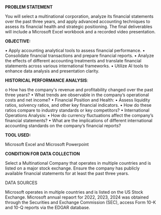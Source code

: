 **PROBLEM STATEMENT**

You will select a multinational corporation, analyze its financial statements over the past three years, and apply advanced accounting techniques to assess its financial health and strategic positioning. The final deliverables will include a Microsoft Excel workbook and a recorded video presentation. 

**OBJECTIVE:**

•	Apply accounting analytical tools to assess financial performance. 
•	Consolidate financial transactions and prepare financial reports. 
•	Analyze the effects of different accounting treatments and translate financial statements across various international frameworks. 
•	Utilize AI tools to enhance data analysis and presentation clarity. 

**HISTORICAL PERFORMANCE ANALYSIS**: 

o	How has the company's revenue and profitability changed over the past three years? 
•	What trends are observable in the company’s operational costs and net income? 
•	Financial Position and Health: 
•	Assess liquidity ratios, solvency ratios, and other key financial indicators. 
•	How do these ratios compare to industry standards or key competitors? 
•	International Operations Analysis: 
•	How do currency fluctuations affect the company’s financial statements? 
•	What are the implications of different international accounting standards on the company’s financial reports? 

**TOOL USED:**

Microsoft Excel and
Microsoft Powerpoint

**CONDITION FOR DATA COLLECTION**

Select a Multinational Company that operates in multiple countries and is listed on a major stock exchange. Ensure the company has publicly available financial statements for at least the past three years. 

DATA SOURCES

Microsoft operates in multiple countries and is listed on the US Stock Exchange. 
Microsoft annual repaort for 2022, 2023, 2024 was obtained through the Securities and Exchange Commission (SEC), access Form 10-K and 10-Q reports via the EDGAR database. 
